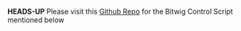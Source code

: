 **HEADS-UP** Please visit this [Github Repo](https://github.com/jorisroling/bitwig-electra-one) for the Bitwig Control Script mentioned below


